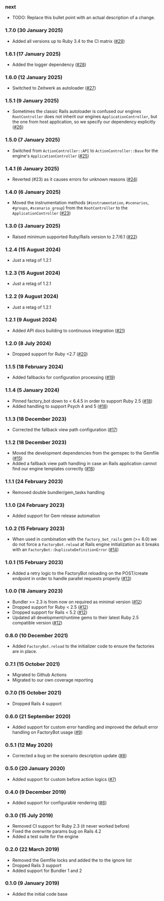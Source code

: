 ### next

* TODO: Replace this bullet point with an actual description of a change.

### 1.7.0 (30 January 2025)

* Added all versions up to Ruby 3.4 to the CI matrix ([#29](https://github.com/hausgold/factory_bot_instrumentation/pull/29))

### 1.6.1 (17 January 2025)

* Added the logger dependency ([#28](https://github.com/hausgold/factory_bot_instrumentation/pull/28))

### 1.6.0 (12 January 2025)

* Switched to Zeitwerk as autoloader ([#27](https://github.com/hausgold/factory_bot_instrumentation/pull/27))

### 1.5.1 (9 January 2025)

* Sometimes the classic Rails autoloader is confused our engines
  `RootController` does not inherit our engines `ApplicationController`, but
  the one from host application, so we specify our dependency explicitly ([#26](https://github.com/hausgold/factory_bot_instrumentation/pull/26))

### 1.5.0 (7 January 2025)

* Switched from `ActionController::API` to `ActionController::Base` for the
  engine's `ApplicationController` ([#25](https://github.com/hausgold/factory_bot_instrumentation/pull/25))

### 1.4.1 (6 January 2025)

* Reverted (#23) as it causes errors for unknown reasons ([#24](https://github.com/hausgold/factory_bot_instrumentation/pull/24))

### 1.4.0 (6 January 2025)

* Moved the instrumentation methods (`#instrumentation`, `#scenarios`,
  `#groups`, `#scenario_group`) from the `RootController` to the
  `ApplicationController` ([#23](https://github.com/hausgold/factory_bot_instrumentation/pull/23))

### 1.3.0 (3 January 2025)

* Raised minimum supported Ruby/Rails version to 2.7/6.1 ([#22](https://github.com/hausgold/factory_bot_instrumentation/pull/22))

### 1.2.4 (15 August 2024)

* Just a retag of 1.2.1

### 1.2.3 (15 August 2024)

* Just a retag of 1.2.1

### 1.2.2 (9 August 2024)

* Just a retag of 1.2.1

### 1.2.1 (9 August 2024)

* Added API docs building to continuous integration ([#21](https://github.com/hausgold/factory_bot_instrumentation/pull/21))

### 1.2.0 (8 July 2024)

* Dropped support for Ruby <2.7 ([#20](https://github.com/hausgold/factory_bot_instrumentation/pull/20))

### 1.1.5 (18 February 2024)

* Added fallbacks for configuration processing ([#19](https://github.com/hausgold/factory_bot_instrumentation/pull/19))

### 1.1.4 (5 January 2024)

* Pinned factory_bot down to < 6.4.5 in order to support Ruby 2.5 ([#18](https://github.com/hausgold/factory_bot_instrumentation/pull/18))
* Added handling to support Psych 4 and 5 ([#18](https://github.com/hausgold/factory_bot_instrumentation/pull/18))

### 1.1.3 (18 December 2023)

* Corrected the fallback view path configuration ([#17](https://github.com/hausgold/factory_bot_instrumentation/pull/17))

### 1.1.2 (18 December 2023)

* Moved the development dependencies from the gemspec to the Gemfile ([#15](https://github.com/hausgold/factory_bot_instrumentation/pull/15))
* Added a fallback view path handling in case an Rails application cannot
  find our engine templates correctly ([#16](https://github.com/hausgold/factory_bot_instrumentation/pull/16))

### 1.1.1 (24 February 2023)

* Removed double bundler/gem_tasks handling

### 1.1.0 (24 February 2023)

* Added support for Gem release automation

### 1.0.2 (15 February 2023)

* When used in combination with the `factory_bot_rails` gem (>= 6.0) we do not
  force a `FactoryBot.reload` at Rails engine initialization as it breaks with
  an `FactoryBot::DuplicateDefinitionError` ([#14](https://github.com/hausgold/factory_bot_instrumentation/pull/14))

### 1.0.1 (15 February 2023)

* Added a retry logic to the FactoryBot reloading on the POST/create endpoint
  in order to handle parallel requests properly ([#13](https://github.com/hausgold/factory_bot_instrumentation/pull/13))

### 1.0.0 (18 January 2023)

* Bundler >= 2.3 is from now on required as minimal version ([#12](https://github.com/hausgold/factory_bot_instrumentation/pull/12))
* Dropped support for Ruby < 2.5 ([#12](https://github.com/hausgold/factory_bot_instrumentation/pull/12))
* Dropped support for Rails < 5.2 ([#12](https://github.com/hausgold/factory_bot_instrumentation/pull/12))
* Updated all development/runtime gems to their latest
  Ruby 2.5 compatible version ([#12](https://github.com/hausgold/factory_bot_instrumentation/pull/12))

### 0.8.0 (10 December 2021)

* Added `FactoryBot.reload` to the initializer code to ensure the factories
  are in place.

### 0.7.1 (15 October 2021)

* Migrated to Github Actions
* Migrated to our own coverage reporting

### 0.7.0 (15 October 2021)

* Dropped Rails 4 support

### 0.6.0 (21 September 2020)

* Added support for custom error handling and improved the default error
  handling on FactoryBot usage ([#9](https://github.com/hausgold/factory_bot_instrumentation/pull/9))

### 0.5.1 (12 May 2020)

* Corrected a bug on the scenario description update ([#8](https://github.com/hausgold/factory_bot_instrumentation/pull/8))

### 0.5.0 (20 January 2020)

* Added support for custom before action logics ([#7](https://github.com/hausgold/factory_bot_instrumentation/pull/7))

### 0.4.0 (9 December 2019)

* Added support for configurable rendering ([#6](https://github.com/hausgold/factory_bot_instrumentation/pull/6))

### 0.3.0 (15 July 2019)

* Removed CI support for Ruby 2.3 (it never worked before)
* Fixed the overwrite params bug on Rails 4.2
* Added a test suite for the engine

### 0.2.0 (22 March 2019)

* Removed the Gemfile locks and added the to the ignore list
* Dropped Rails 3 support
* Added support for Bundler 1 and 2

### 0.1.0 (9 January 2019)

* Added the initial code base
